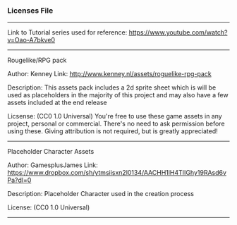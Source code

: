 ### Licenses File ###

--------------------------------------------
Link to Tutorial series used for reference: https://www.youtube.com/watch?v=Oao-A7bkve0

--------------------------------------------
Rougelike/RPG pack

Author: Kenney
Link: http://www.kenney.nl/assets/roguelike-rpg-pack

Description: This assets pack includes a 2d sprite sheet which is will be used as placeholders in the majority of this project
and may also have a few assets included at the end release

Licsense:
(CC0 1.0 Universal) You're free to use these game assets in any project, personal or commercial.
There's no need to ask permission before using these.
Giving attribution is not required, but is greatly appreciated!

--------------------------------------------

Placeholder Character Assets

Author: GamesplusJames
Link: https://www.dropbox.com/sh/ytmsiisxn2l0134/AACHH1lH4TIIGhy19RAsd6vPa?dl=0

Description: Placeholder Character used in the creation process

License: (CC0 1.0 Universal)

--------------------------------------------

